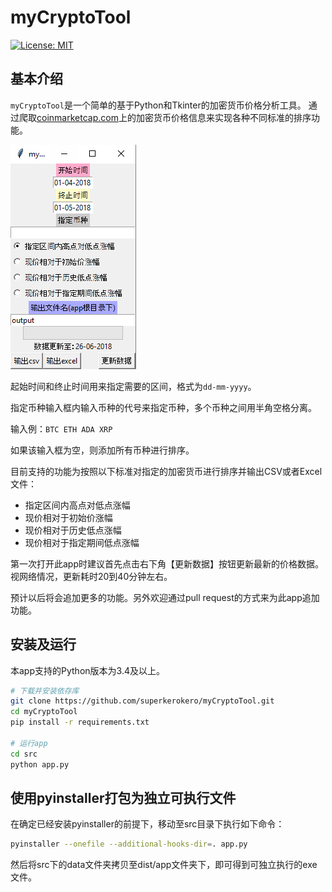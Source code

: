 # myCryptoTool

[![License: MIT](https://img.shields.io/badge/License-MIT-yellow.svg)](https://opensource.org/licenses/MIT)

## 基本介绍

`myCryptoTool`是一个简单的基于Python和Tkinter的加密货币价格分析工具。
通过爬取[coinmarketcap.com](https://coinmarketcap.com/)上的加密货币价格信息来实现各种不同标准的排序功能。

![app_interface](img/app_interface.png)

起始时间和终止时间用来指定需要的区间，格式为`dd-mm-yyyy`。

指定币种输入框内输入币种的代号来指定币种，多个币种之间用半角空格分离。

输入例：`BTC ETH ADA XRP`

如果该输入框为空，则添加所有币种进行排序。

目前支持的功能为按照以下标准对指定的加密货币进行排序并输出CSV或者Excel文件：

* 指定区间内高点对低点涨幅
* 现价相对于初始价涨幅
* 现价相对于历史低点涨幅
* 现价相对于指定期间低点涨幅

第一次打开此app时建议首先点击右下角【更新数据】按钮更新最新的价格数据。视网络情况，更新耗时20到40分钟左右。

预计以后将会追加更多的功能。另外欢迎通过pull request的方式来为此app追加功能。

## 安装及运行

本app支持的Python版本为3.4及以上。

```bash
# 下载并安装依存库
git clone https://github.com/superkerokero/myCryptoTool.git
cd myCryptoTool
pip install -r requirements.txt

# 运行app
cd src
python app.py
```


## 使用pyinstaller打包为独立可执行文件

在确定已经安装pyinstaller的前提下，移动至src目录下执行如下命令：
```bash
pyinstaller --onefile --additional-hooks-dir=. app.py
```
然后将src下的data文件夹拷贝至dist/app文件夹下，即可得到可独立执行的exe文件。